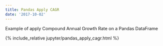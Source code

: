 ```yaml
---
title: Pandas Apply CAGR
date: '2017-10-02'
---
```


Example of apply Compound Annual Growth Rate on a Pandas DataFrame

<!-- excerpt separator -->

{% include_relative jupyter/pandas_apply_cagr.html %}
